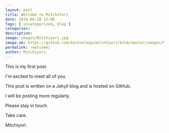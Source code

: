 ```yaml
---
layout: post 
title: Welcome to MitchiYori
date: 2019-08-28 22:06
Tags: [ uncategorized, blog ]
categories:
description: 
image: images/Mitchiyori.jpg
image-sm: https://github.com/kevinolega/mitchiyori/blob/master/images/Mitchiyori.jpg
permalink: /welcome/ 
author: Mitchiyori
---
```

This is my first post.

I'm excited to meet all of you.

This post is written on a Jekyll blog and is hosted on GitHub.

I will be posting more regularly.

Please stay in touch.

Take care.

Mitchiyori.